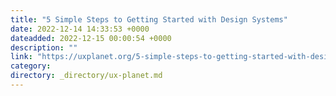 ```yaml
---
title: "5 Simple Steps to Getting Started with Design Systems"
date: 2022-12-14 14:33:53 +0000
dateadded: 2022-12-15 00:00:54 +0000
description: ""
link: "https://uxplanet.org/5-simple-steps-to-getting-started-with-design-systems-b2f171d53fd0?source=rss----819cc2aaeee0---4"
category:
directory: _directory/ux-planet.md
---
```

